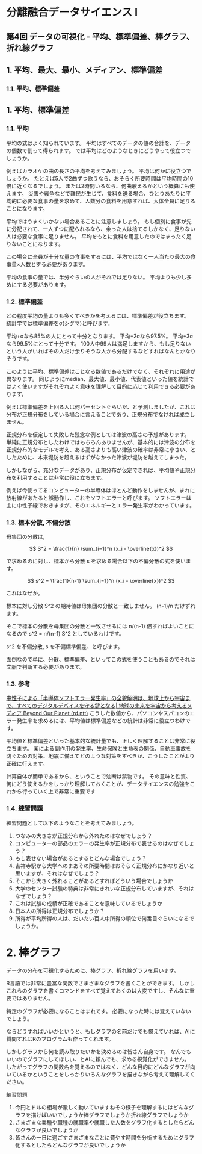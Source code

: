 # 分離融合データサイエンス I
## 第4回 データの可視化 - 平均、標準偏差、棒グラフ、折れ線グラフ

## 1.	平均、最大、最小、メディアン、標準偏差
### 1.1. 平均、標準偏差


## 1.	平均、標準偏差
### 1.1. 平均

平均の式はよく知られています。
平均はすべてのデータの値の合計を、データの個数で割って得られます。
では平均はどのようなときにどうやって役立つでしょうか。

例えばカラオケの曲の長さの平均を考えてみましょう。
平均は何かに役立つでしょうか。
たとえば5人で2曲ずつ歌うなら、おそらく所要時間は平均時間の10倍に近くなるでしょう。
または2時間いるなら、何曲歌えるかという概算にも使えます。
災害や戦争などで難民が生じて、食料を送る場合、ひとりあたりに平均的に必要な食事の量を求めて、人数分の食料を用意すれば、大体全員に足りることになります。

平均ではうまくいかない場合あることに注意しましょう。
もし個別に食事が先に分配されて、一人ずつに配られるなら、余った人は捨てるしかなく、足りない人は必要な食事に足りません。
平均をもとに食料を用意したのではまったく足りないことになります。

この場合に全員が十分な量の食事をするには、平均ではなく一人当たり最大の食事量×人数とする必要があります。

平均の食事の量では、半分ぐらいの人がそれでは足りない。
平均よりも少し多めにする必要があります。

### 1.2. 標準偏差

どの程度平均の量よりも多くすべきかを考えるには、標準偏差が役立ちます。
統計学では標準偏差をσ(シグマ)と呼びます。

平均+σなら85%の人にとって十分となります。
平均+2σなら97.5%。
平均+3σなら99.5%にとって十分です。
100人中99人は満足しますから、もし足りないという人がいればその人だけ余りそうな人から分配するなどすればなんとかなりそうです。

このように平均、標準偏差はことなる数値であるだけでなく、それぞれに用途が異なります。
同じようにmedian、最大値、最小値、代表値といった値を統計ではよく使いますがそれぞれよく意味を理解して目的に応じて利用できる必要があります。

例えば標準偏差を上回る人は何パーセントぐらいだ、と予測しましたが、これは分布が正規分布をしている場合に言えることであり、正規分布でなければ成立しません。

正規分布を仮定して失敗した残念な例としては津波の高さの予想があります。
単純に正規分布としたわけではもちろんありませんが、基本的には津波の分布を正規分布的なモデルで考え、ある高さよりも高い津波の確率は非常に小さい、としたために、本来堤防を超えるはずがなかった津波が堤防を越えてしまった。

しかしながら、充分なデータがあり、正規分布が仮定できれば、平均値や正規分布を利用することは非常に役に立ちます。

例えば今使ってるコンピューターの半導体はほとんど動作をしませんが、まれに放射線があたると誤動作し、これをソフトエラーと呼びます。
ソフトエラーは主に中性子線でおきますが、そのエネルギーとエラー発生率がわかっています。

### 1.3. 標本分散,  不偏分散

母集団の分散は,


$$ S^2 = \frac{1}{n} \sum_{i=1}^n (x_i - \overline{x})^2 $$

で求めるのに対し、標本から分散 s を求める場合以下の不偏分散の式を使います。

$$ 
s^2 = \frac{1}{n-1} \sum_{i=1}^n (x_i - \overline{x})^2
$$

これはなぜか。

標本に対し分散 S^2 の期待値は母集団の分散と一致しません。 (n-1)/n だけずれます。

そこで標本の分散を母集団の分散と一致させるには n/(n-1) 倍すればよいことになるので s^2 = n/(n-1) S^2 としているわけです。

s^2 を不偏分散,  s を不偏標準偏差、と呼びます。

面倒なので単に、分散、標準偏差、といってこの式を使うこともあるのでそれは文脈で判断する必要があります。


### 1.3. 参考

[中性子による「半導体ソフトエラー発生率」の全貌解明は、地球上から宇宙まで、すべてのデジタルデバイスを守る鍵となる| 地球の未来を宇宙から考えるメディア Beyond Our Planet (rd.ntt)](https://www.rd.ntt/se/media/article/0085.html)
こうした数値から、パソコンやスパコンのエラー発生率を求めるには、平均値は標準偏差などの統計は非常に役立つわけです。

平均値と標準偏差といった基本的な統計量でも、正しく理解することは非常に役立ちます。
薬による副作用の発生率、生命保険と生命表の関係、自動車事故を防ぐための対策、地震に備えてどのような対策をすべきか、こうしたことがより正確に行えます。

計算自体が簡単であるから、ということで油断は禁物です。
その意味と性質、何にどう使えるかをしっかり理解しておくことが、データサイエンスの勉強をこれから行っていく上で非常に重要です

### 1.4. 練習問題

練習問題として以下のようなことを考えてみましょう。

1. つなみの大きさが正規分布から外れたのはなぜでしょう？
1. コンピューターの部品のエラーの発生率が正規分布で表せるのはなぜでしょう？
1. もし表せない場合があるとするとどんな場合でしょう？
1. 吉祥寺駅から大学へのまあその所要時間はおそらく正規分布にかなり近いと思いますが、それはなぜでしょう？
1. そこから大きく外れることがあるとすればどういう場合でしょうか
1. 大学のセンター試験の特典は非常にきれいな正規分布していますが、それはなぜでしょう？
1. これは試験の成績が正確であることを意味しているでしょうか
1. 日本人の所得は正規分布でしょうか？
1. 所得が平均所得の人は、だいたい百人中所得の順位で何番目ぐらいになるでしょうか。


# 2.	棒グラフ
データの分布を可視化するために、棒グラフ、折れ線グラフを用います。

R言語では非常に豊富な関数でさまざまなグラフを書くことができます。
しかしこれらのグラフを書くコマンドをすべて覚えておくのは大変ですし、そんなに重要ではありません。

特定のグラフが必要になることはまれです。
必要になった時には覚えていないでしょう。

ならどうすればいいかというと、もしグラフの名前だけでも憶えていれば、AIに質問すればRのプログラムも作ってくれます。

しかしグラフから何を読み取りたいかを決めるのは皆さん自身です。
なんでもいいのでグラフにしてほしい、とAIに頼んでも、求める視覚化ができません。
したがってグラフの関数名を覚えるのではなく、どんな目的にどんなグラフが向いているかということをしっかりいろんなグラフを描きながら考えて理解してください。

練習問題

1. 今円とドルの相場が激しく動いていますねその様子を理解するにはどんなグラフを描けばいいでしょうか棒グラフでしょうか折れ線グラフでしょうか
1. さまざまな業種や職種の就職率や就職した人数をグラフ化するとしたらどんなグラフが良いでしょうか
1. 皆さんの一日に過ごすさまざまなことに費やす時間を分析するためにグラフ化するとしたらどんなグラフが良いでしょうか

